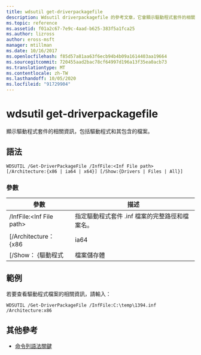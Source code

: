 ```yaml
---
title: wdsutil get-driverpackagefile
description: Wdsutil driverpackagefile 的參考文章，它會顯示驅動程式套件的相關資訊，包括驅動程式封裝的相關資訊，包括驅動程式和所包含的檔案。
ms.topic: reference
ms.assetid: f01a2c67-7e9c-4aad-b625-383f5a1fca25
ms.author: lizross
author: eross-msft
manager: mtillman
ms.date: 10/16/2017
ms.openlocfilehash: f85d57a81aa63f6ecb94b4b09a1614403aa19664
ms.sourcegitcommit: 720455aad2bac78cf64997d196a13f35ea0acb73
ms.translationtype: MT
ms.contentlocale: zh-TW
ms.lasthandoff: 10/05/2020
ms.locfileid: "91729904"
---
```

# <a name="wdsutil-get-driverpackagefile"></a>wdsutil get-driverpackagefile

顯示驅動程式套件的相關資訊，包括驅動程式和其包含的檔案。

## <a name="syntax"></a>語法

```
WDSUTIL /Get-DriverPackageFile /InfFile:<Inf File path> [/Architecture:{x86 | ia64 | x64}] [/Show:{Drivers | Files | All}]
```

### <a name="parameters"></a>參數

|         參數         |                              描述                               |
|---------------------------|------------------------------------------------------------------------|
| /InfFile:\<Inf File path> | 指定驅動程式套件 .inf 檔案的完整路徑和檔案名。 |
|    [/Architecture： {x86    |                                  ia64                                  |
|     [/Show： {驅動程式      |                                 檔案儲存體                                  |

## <a name="examples"></a>範例

若要查看驅動程式檔案的相關資訊，請輸入：
```
WDSUTIL /Get-DriverPackageFile /InfFile:C:\temp\1394.inf /Architecture:x86
```

## <a name="additional-references"></a>其他參考

- [命令列語法關鍵](command-line-syntax-key.md)
